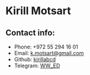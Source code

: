 # Kirill Motsart

## Contact info:
* Phone: +972 55 294 16 01
* Email: k.motsart@gmail.com
* Github: [kirillabcd](https://github.com/kirillabcd)
* Telegram: [WW_ED](https://t.me/WW_ED)